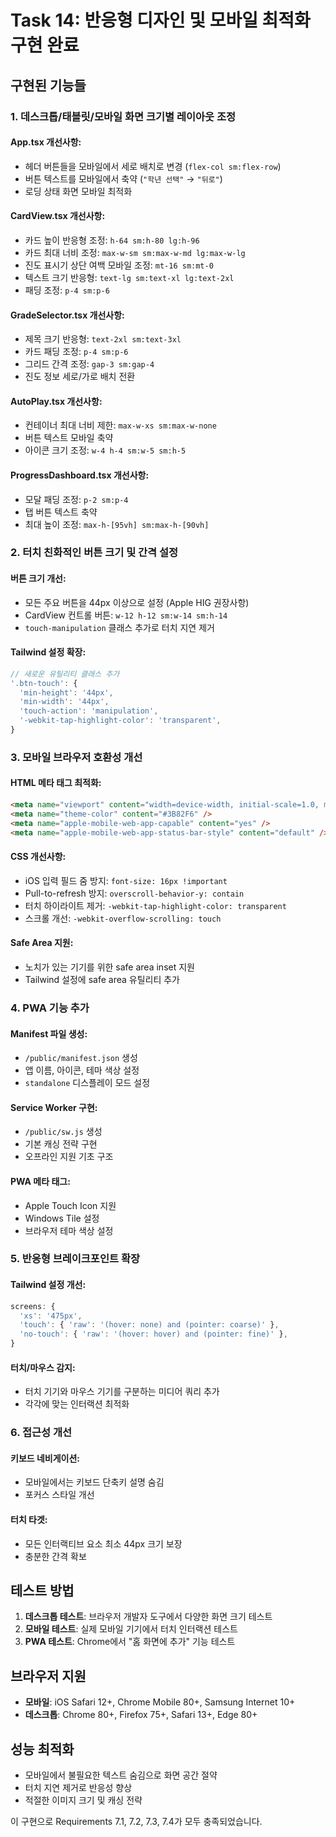 # Task 14: 반응형 디자인 및 모바일 최적화 구현 완료

## 구현된 기능들

### 1. 데스크톱/태블릿/모바일 화면 크기별 레이아웃 조정

#### App.tsx 개선사항:
- 헤더 버튼들을 모바일에서 세로 배치로 변경 (`flex-col sm:flex-row`)
- 버튼 텍스트를 모바일에서 축약 (`"학년 선택"` → `"뒤로"`)
- 로딩 상태 화면 모바일 최적화

#### CardView.tsx 개선사항:
- 카드 높이 반응형 조정: `h-64 sm:h-80 lg:h-96`
- 카드 최대 너비 조정: `max-w-sm sm:max-w-md lg:max-w-lg`
- 진도 표시기 상단 여백 모바일 조정: `mt-16 sm:mt-0`
- 텍스트 크기 반응형: `text-lg sm:text-xl lg:text-2xl`
- 패딩 조정: `p-4 sm:p-6`

#### GradeSelector.tsx 개선사항:
- 제목 크기 반응형: `text-2xl sm:text-3xl`
- 카드 패딩 조정: `p-4 sm:p-6`
- 그리드 간격 조정: `gap-3 sm:gap-4`
- 진도 정보 세로/가로 배치 전환

#### AutoPlay.tsx 개선사항:
- 컨테이너 최대 너비 제한: `max-w-xs sm:max-w-none`
- 버튼 텍스트 모바일 축약
- 아이콘 크기 조정: `w-4 h-4 sm:w-5 sm:h-5`

#### ProgressDashboard.tsx 개선사항:
- 모달 패딩 조정: `p-2 sm:p-4`
- 탭 버튼 텍스트 축약
- 최대 높이 조정: `max-h-[95vh] sm:max-h-[90vh]`

### 2. 터치 친화적인 버튼 크기 및 간격 설정

#### 버튼 크기 개선:
- 모든 주요 버튼을 44px 이상으로 설정 (Apple HIG 권장사항)
- CardView 컨트롤 버튼: `w-12 h-12 sm:w-14 sm:h-14`
- `touch-manipulation` 클래스 추가로 터치 지연 제거

#### Tailwind 설정 확장:
```javascript
// 새로운 유틸리티 클래스 추가
'.btn-touch': {
  'min-height': '44px',
  'min-width': '44px',
  'touch-action': 'manipulation',
  '-webkit-tap-highlight-color': 'transparent',
}
```

### 3. 모바일 브라우저 호환성 개선

#### HTML 메타 태그 최적화:
```html
<meta name="viewport" content="width=device-width, initial-scale=1.0, maximum-scale=1.0, user-scalable=no" />
<meta name="theme-color" content="#3B82F6" />
<meta name="apple-mobile-web-app-capable" content="yes" />
<meta name="apple-mobile-web-app-status-bar-style" content="default" />
```

#### CSS 개선사항:
- iOS 입력 필드 줌 방지: `font-size: 16px !important`
- Pull-to-refresh 방지: `overscroll-behavior-y: contain`
- 터치 하이라이트 제거: `-webkit-tap-highlight-color: transparent`
- 스크롤 개선: `-webkit-overflow-scrolling: touch`

#### Safe Area 지원:
- 노치가 있는 기기를 위한 safe area inset 지원
- Tailwind 설정에 safe area 유틸리티 추가

### 4. PWA 기능 추가

#### Manifest 파일 생성:
- `/public/manifest.json` 생성
- 앱 이름, 아이콘, 테마 색상 설정
- `standalone` 디스플레이 모드 설정

#### Service Worker 구현:
- `/public/sw.js` 생성
- 기본 캐싱 전략 구현
- 오프라인 지원 기초 구조

#### PWA 메타 태그:
- Apple Touch Icon 지원
- Windows Tile 설정
- 브라우저 테마 색상 설정

### 5. 반응형 브레이크포인트 확장

#### Tailwind 설정 개선:
```javascript
screens: {
  'xs': '475px',
  'touch': { 'raw': '(hover: none) and (pointer: coarse)' },
  'no-touch': { 'raw': '(hover: hover) and (pointer: fine)' },
}
```

#### 터치/마우스 감지:
- 터치 기기와 마우스 기기를 구분하는 미디어 쿼리 추가
- 각각에 맞는 인터랙션 최적화

### 6. 접근성 개선

#### 키보드 네비게이션:
- 모바일에서는 키보드 단축키 설명 숨김
- 포커스 스타일 개선

#### 터치 타겟:
- 모든 인터랙티브 요소 최소 44px 크기 보장
- 충분한 간격 확보

## 테스트 방법

1. **데스크톱 테스트**: 브라우저 개발자 도구에서 다양한 화면 크기 테스트
2. **모바일 테스트**: 실제 모바일 기기에서 터치 인터랙션 테스트
3. **PWA 테스트**: Chrome에서 "홈 화면에 추가" 기능 테스트

## 브라우저 지원

- **모바일**: iOS Safari 12+, Chrome Mobile 80+, Samsung Internet 10+
- **데스크톱**: Chrome 80+, Firefox 75+, Safari 13+, Edge 80+

## 성능 최적화

- 모바일에서 불필요한 텍스트 숨김으로 화면 공간 절약
- 터치 지연 제거로 반응성 향상
- 적절한 이미지 크기 및 캐싱 전략

이 구현으로 Requirements 7.1, 7.2, 7.3, 7.4가 모두 충족되었습니다.
